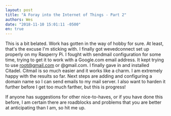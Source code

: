 ```yaml
---
layout: post
title: "A Foray into the Internet of Things - Part 2"
authors: Wes
date: "2018-11-10 15:01:11 -0500"
en: true
---
```


This is a bit belated.  Work has gotten in the way of hobby for sure.  At least, that's the excuse I'm sticking with.  I finally got wevedconnect set up properly on my Rasperry Pi.  I fought with sendmail configuration for some time, trying to get it to work with a Google.com email address.  It kept trying to use root@gmail.com or <username>@gmail.com.  I finally gave in and installed Citadel.  Citmail is so much easier and it works like a charm. I am extremely happy with the results so far.  Next steps are adding and configuring a domain name so I can send emails to my mail server.  I also want to harden it further before I get too much farther, but this is progress!

If anyone has suggestions for other nice-to-haves, or if you have done this before, I am certain there are roadblocks and problems that you are better at anticipating than I am, so hit me up.
